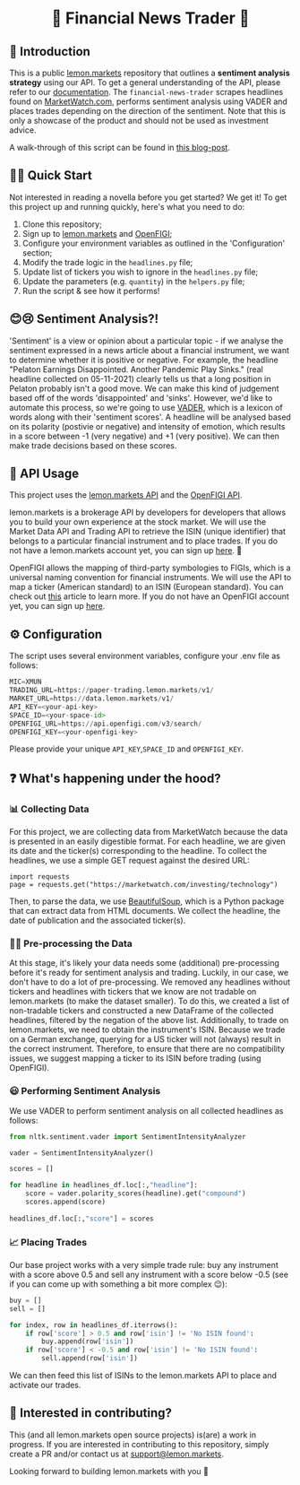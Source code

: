 <h1 align='center'>
  🍋 Financial News Trader 🍋 
</h1>

## 👋 Introduction 

This is a public [lemon.markets](https://lemon.markets) repository that outlines a **sentiment analysis strategy** using our API. To get a general understanding of the API, please refer to our [documentation](https://docs.lemon.markets). The `financial-news-trader` scrapes headlines found on [MarketWatch.com](https://www.marketwatch.com/), performs sentiment analysis using VADER and places trades depending on the direction of the sentiment. Note that this is only a showcase of the product and should not be used as investment advice. 

A walk-through of this script can be found in [this blog-post](https://medium.com/lemon-markets/automated-news-following-trading-strategy-using-sentiment-analysis-5940e86e4333).

## 🏃‍♂️ Quick Start
Not interested in reading a novella before you get started? We get it! To get this project up and running quickly, here's what you need to do:
1. Clone this repository;
2. Sign up to [lemon.markets](https://www.lemon.markets/) and [OpenFIGI](https://www.openfigi.com/user/signup);
3. Configure your environment variables as outlined in the 'Configuration' section;
4. Modify the trade logic in the `headlines.py` file;
5. Update list of tickers you wish to ignore in the `headlines.py` file;
6. Update the parameters (e.g. `quantity`) in the `helpers.py` file;
7. Run the script & see how it performs! 

## 😊😢 Sentiment Analysis?!
'Sentiment' is a view or opinion about a particular topic - if we analyse the sentiment expressed in a news article about a financial instrument, we want to determine whether it is positive or negative. For example, the headline "Pelaton Earnings Disappointed. Another Pandemic Play Sinks." (real headline collected on 05-11-2021) clearly tells us that a long position in Pelaton probably isn't a good move. We can make this kind of judgement based off of the words 'disappointed' and 'sinks'. However, we'd like to automate this process, so we're going to use [VADER](https://medium.com/analytics-vidhya/simplifying-social-media-sentiment-analysis-using-vader-in-python-f9e6ec6fc52f), which is a lexicon of words along with their 'sentiment scores'. A headline will be analysed based on its polarity (postivie or negative) and intensity of emotion, which results in a score between -1 (very negative) and +1 (very positive). We can then make trade decisions based on these scores.

## 🔌 API Usage

This project uses the [lemon.markets API](https://www.lemon.markets/en-de/for-developers) and the [OpenFIGI API](https://www.openfigi.com/api).

lemon.markets is a brokerage API by developers for developers that allows you to build your own experience at the stock market. We will use the Market Data API and Trading API to retrieve the ISIN (unique identifier) that belongs to a particular financial instrument and to place trades. If you do not have a lemon.markets account yet, you can sign up [here](https://www.lemon.markets/waitlist). 🚀

OpenFIGI allows the mapping of third-party symbologies to FIGIs, which is a universal naming convention for financial instruments. We will use the API to map a ticker (American standard) to an ISIN (European standard). You can check out [this](https://medium.com/lemon-markets/mapping-a-ticker-symbol-to-isin-using-openfigi-lemon-markets-9c60a8892ee5) article to learn more. If you do not have an OpenFIGI account yet, you can sign up [here](https://www.openfigi.com/user/signup). 

## ⚙️ Configuration

The script uses several environment variables, configure your .env file as follows:

```python
MIC=XMUN
TRADING_URL=https://paper-trading.lemon.markets/v1/
MARKET_URL=https://data.lemon.markets/v1/
API_KEY=<your-api-key>
SPACE_ID=<your-space-id>
OPENFIGI_URL=https://api.openfigi.com/v3/search/
OPENFIGI_KEY=<your-openfigi-key>
```
Please provide your unique `API_KEY`,`SPACE_ID` and `OPENFIGI_KEY`.

## ❓ What's happening under the hood?
### 📊 Collecting Data
For this project, we are collecting data from MarketWatch because the data is presented in an easily digestible format. For each headline, we are given its date and the ticker(s) corresponding to the headline. To collect the headlines, we use a simple GET request against the desired URL:
```
import requests
page = requests.get("https://marketwatch.com/investing/technology")
```
Then, to parse the data, we use [BeautifulSoup](https://medium.com/r?url=https%3A%2F%2Fwww.crummy.com%2Fsoftware%2FBeautifulSoup%2Fbs4%2Fdoc%2F), which is a Python package that can extract data from HTML documents. We collect the headline, the date of publication and the associated ticker(s). 

### 👩‍🏭 Pre-processing the Data
At this stage, it's likely your data needs some (additional) pre-processing before it's ready for sentiment analysis and trading. Luckily, in our case, we don't have to do a lot of pre-processing. We removed any headlines without tickers and headlines with tickers that we know are not tradable on lemon.markets (to make the dataset smaller). To do this, we created a list of non-tradable tickers and constructed a new DataFrame of the collected headlines, filtered by the negation of the above list. Additionally, to trade on lemon.markets, we need to obtain the instrument's ISIN. Because we trade on a German exchange, querying for a US ticker will not (always) result in the correct instrument. Therefore, to ensure that there are no compatibility issues, we suggest mapping a ticker to its ISIN before trading (using OpenFIGI).

### 😃 Performing Sentiment Analysis 
We use VADER to perform sentiment analysis on all collected headlines as follows:
``` python
from nltk.sentiment.vader import SentimentIntensityAnalyzer

vader = SentimentIntensityAnalyzer()

scores = []

for headline in headlines_df.loc[:,"headline"]:
    score = vader.polarity_scores(headline).get("compound")
    scores.append(score)
    
headlines_df.loc[:,"score"] = scores
```
### 📈 Placing Trades 
Our base project works with a very simple trade rule: buy any instrument with a score above 0.5 and sell any instrument with a score below -0.5 (see if you can come up with something a bit more complex 😉):
``` python
buy = []
sell = []

for index, row in headlines_df.iterrows():
    if row['score'] > 0.5 and row['isin'] != 'No ISIN found':
        buy.append(row['isin'])
    if row['score'] < -0.5 and row['isin'] != 'No ISIN found':
        sell.append(row['isin'])
```
We can then feed this list of ISINs to the lemon.markets API to place and activate our trades. 

## 🤝 Interested in contributing?

This (and all lemon.markets open source projects) is(are) a work in progress. If you are interested in contributing to this repository, simply create a PR and/or contact us at [support@lemon.markets](mailto:support@lemon.markets).

Looking forward to building lemon.markets with you 🍋

